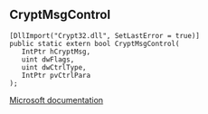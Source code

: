 ## CryptMsgControl

```
[DllImport("Crypt32.dll", SetLastError = true)]
public static extern bool CryptMsgControl(
   IntPtr hCryptMsg,
   uint dwFlags,
   uint dwCtrlType,
   IntPtr pvCtrlPara
);
```

[Microsoft documentation](https://docs.microsoft.com/en-us/windows/win32/api/wincrypt/nf-wincrypt-cryptmsgcontrol)
